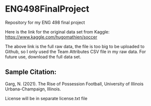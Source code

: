 # ENG498FinalProject
Repository for my ENG 498 final project

Here is the link for the original data set from Kaggle: https://www.kaggle.com/hugomathien/soccer

The above link is the full raw data, the file is too big to be uploaded to Github, so I only used the Team Attributes CSV file in my raw data. For future use, download the full data set.

## Sample Citation:

Garg, N. (2021). The Rise of Possession Football, University of Illinois Urbana-Champaign, Illinois.

License will be in separate license.txt file

